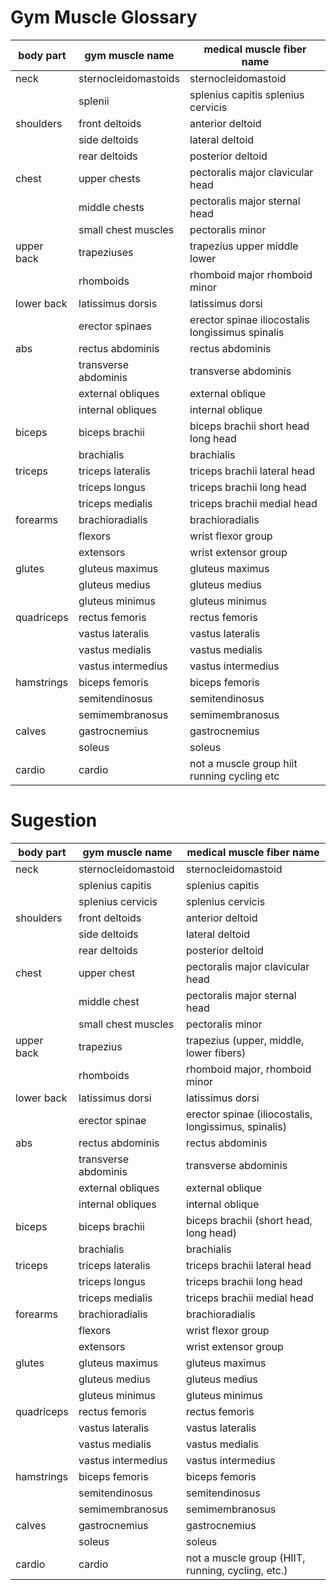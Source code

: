 # Gym Muscle Glossary


| body part   | gym muscle name               | medical muscle fiber name                          |
|-------------|-------------------------------|----------------------------------------------------|
| neck        | sternocleidomastoids          | sternocleidomastoid                                |
|             | splenii                       | splenius capitis splenius cervicis                 |
| shoulders   | front deltoids                | anterior deltoid                                   |
|             | side deltoids                 | lateral deltoid                                    |
|             | rear deltoids                 | posterior deltoid                                  |
| chest       | upper chests                  | pectoralis major clavicular head                   |
|             | middle chests                 | pectoralis major sternal head                       |
|             | small chest muscles           | pectoralis minor                                   |
| upper back  | trapeziuses                   | trapezius upper middle lower                        |
|             | rhomboids                     | rhomboid major rhomboid minor                       |
| lower back  | latissimus dorsis             | latissimus dorsi                                   |
|             | erector spinaes               | erector spinae iliocostalis longissimus spinalis  |
| abs         | rectus abdominis              | rectus abdominis                                   |
|             | transverse abdominis          | transverse abdominis                               |
|             | external obliques             | external oblique                                   |
|             | internal obliques             | internal oblique                                   |
| biceps      | biceps brachii                | biceps brachii short head long head                |
|             | brachialis                    | brachialis                                         |
| triceps     | triceps lateralis             | triceps brachii lateral head                        |
|             | triceps longus                | triceps brachii long head                           |
|             | triceps medialis              | triceps brachii medial head                         |
| forearms    | brachioradialis               | brachioradialis                                    |
|             | flexors                       | wrist flexor group                                 |
|             | extensors                     | wrist extensor group                               |
| glutes      | gluteus maximus               | gluteus maximus                                    |
|             | gluteus medius                | gluteus medius                                     |
|             | gluteus minimus               | gluteus minimus                                    |
| quadriceps  | rectus femoris                | rectus femoris                                     |
|             | vastus lateralis              | vastus lateralis                                   |
|             | vastus medialis               | vastus medialis                                    |
|             | vastus intermedius            | vastus intermedius                                 |
| hamstrings  | biceps femoris                | biceps femoris                                     |
|             | semitendinosus                | semitendinosus                                     |
|             | semimembranosus              | semimembranosus                                    |
| calves      | gastrocnemius                 | gastrocnemius                                      |
|             | soleus                        | soleus                                             |
| cardio      | cardio                        | not a muscle group hiit running cycling etc       |

# Sugestion

| body part   | gym muscle name               | medical muscle fiber name                          |
|-------------|-------------------------------|----------------------------------------------------|
| neck        | sternocleidomastoid           | sternocleidomastoid                                |
|             | splenius capitis              | splenius capitis                                   |
|             | splenius cervicis             | splenius cervicis                                  |
| shoulders   | front deltoids                | anterior deltoid                                   |
|             | side deltoids                 | lateral deltoid                                    |
|             | rear deltoids                 | posterior deltoid                                  |
| chest       | upper chest                  | pectoralis major clavicular head                   |
|             | middle chest                 | pectoralis major sternal head                       |
|             | small chest muscles           | pectoralis minor                                   |
| upper back  | trapezius                    | trapezius (upper, middle, lower fibers)            |
|             | rhomboids                   | rhomboid major, rhomboid minor                      |
| lower back  | latissimus dorsi            | latissimus dorsi                                   |
|             | erector spinae              | erector spinae (iliocostalis, longissimus, spinalis)|
| abs         | rectus abdominis            | rectus abdominis                                   |
|             | transverse abdominis        | transverse abdominis                               |
|             | external obliques           | external oblique                                   |
|             | internal obliques           | internal oblique                                   |
| biceps      | biceps brachii              | biceps brachii (short head, long head)            |
|             | brachialis                  | brachialis                                         |
| triceps     | triceps lateralis           | triceps brachii lateral head                        |
|             | triceps longus              | triceps brachii long head                           |
|             | triceps medialis            | triceps brachii medial head                         |
| forearms    | brachioradialis             | brachioradialis                                    |
|             | flexors                     | wrist flexor group                                 |
|             | extensors                   | wrist extensor group                               |
| glutes      | gluteus maximus             | gluteus maximus                                    |
|             | gluteus medius              | gluteus medius                                     |
|             | gluteus minimus             | gluteus minimus                                    |
| quadriceps  | rectus femoris              | rectus femoris                                     |
|             | vastus lateralis            | vastus lateralis                                   |
|             | vastus medialis             | vastus medialis                                    |
|             | vastus intermedius          | vastus intermedius                                 |
| hamstrings  | biceps femoris              | biceps femoris                                     |
|             | semitendinosus              | semitendinosus                                     |
|             | semimembranosus             | semimembranosus                                    |
| calves      | gastrocnemius               | gastrocnemius                                      |
|             | soleus                      | soleus                                             |
| cardio      | cardio                      | not a muscle group (HIIT, running, cycling, etc.) |
